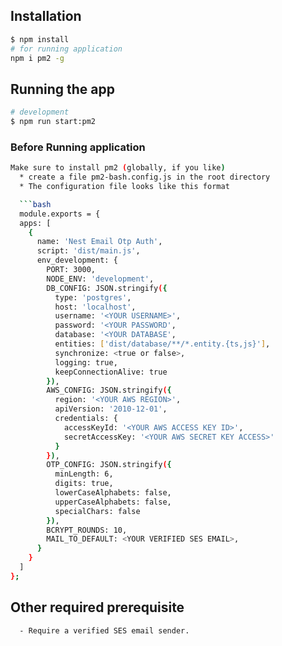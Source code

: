 ## Installation

```bash
$ npm install
# for running application
npm i pm2 -g
```

## Running the app

```bash
# development
$ npm run start:pm2
```

### Before Running application

````bash
Make sure to install pm2 (globally, if you like)
  * create a file pm2-bash.config.js in the root directory
  * The configuration file looks like this format

  ```bash
  module.exports = {
  apps: [
    {
      name: 'Nest Email Otp Auth',
      script: 'dist/main.js',
      env_development: {
        PORT: 3000,
        NODE_ENV: 'development',
        DB_CONFIG: JSON.stringify({
          type: 'postgres',
          host: 'localhost',
          username: '<YOUR USERNAME>',
          password: '<YOUR PASSWORD',
          database: '<YOUR DATABASE',
          entities: ['dist/database/**/*.entity.{ts,js}'],
          synchronize: <true or false>,
          logging: true,
          keepConnectionAlive: true
        }),
        AWS_CONFIG: JSON.stringify({
          region: '<YOUR AWS REGION>',
          apiVersion: '2010-12-01',
          credentials: {
            accessKeyId: '<YOUR AWS ACCESS KEY ID>',
            secretAccessKey: '<YOUR AWS SECRET KEY ACCESS>'
          }
        }),
        OTP_CONFIG: JSON.stringify({
          minLength: 6,
          digits: true,
          lowerCaseAlphabets: false,
          upperCaseAlphabets: false,
          specialChars: false
        }),
        BCRYPT_ROUNDS: 10,
        MAIL_TO_DEFAULT: <YOUR VERIFIED SES EMAIL>,
      }
    }
  ]
};

````
## Other required prerequisite
```
  - Require a verified SES email sender.
```
